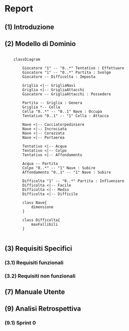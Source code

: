 # Report

## (1) Introduzione

## (2) Modello di Dominio

```mermaid
    
    classDiagram
        
        Giocatore "1" -- "0..*" Tentativo : Effettuare
        Giocatore "1" -- "0..*" Partita : Svolge
        Giocatore -- Difficolta : Imposta

        Griglia <|-- GrigliaNavi
        Griglia <|-- GrigliaAttacchi
        Giocatore -- GrigliaAttacchi : Possedere

        Partita -- Griglia : Genera
        Griglia *-- Cella
        Cella "0..*" -- "0..1" Nave : Occupa
        Tentativo "0..1" -- "1" Cella : Attacca

        Nave <|-- Cacciatorpediniere
        Nave <|-- Incrociata
        Nave <|-- Corazzata
        Nave <|-- Portaerea
        
        Tentativo <|-- Acqua
        Tentativo <|-- Colpo
        Tentativo <|-- Affondamento

        Acqua -- Partita
        Colpo "0..*" -- "1" Nave : Subire
        Affondamento "0..1" -- "1" Nave : Subire

        Difficolta "1" -- "0..*" Partita : Influenzare
        Difficolta <|-- Facile
        Difficolta <|-- Medio
        Difficolta <|-- Difficile

        class Nave{
            dimensione
        }

        class Difficolta{
            maxFallibili
        }


```

## (3) Requisiti Specifici
### (3.1) Requisiti funzionali
### (3.2) Requisiti non funzionali


## (7) Manuale Utente

## (9) Analisi Retrospettiva
### (9.1) Sprint 0

